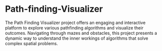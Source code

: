 # Path-finding-Visualizer
The Path Finding Visualizer project offers an engaging and interactive platform to explore various pathfinding algorithms and visualize their outcomes. Navigating through mazes and obstacles, this project presents a dynamic way to understand the inner workings of algorithms that solve complex spatial problems.
